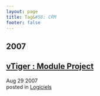 ```yaml
---
layout: page
title: Tag&#58; CRM
footer: false
---
```


<div id="blog-archives" class="category">
<h2>2007</h2>

<article>
<h1><a href="/2007/08/29/vtiger-module-project/index.html">vTiger : Module Project</a></h1>
<time datetime="2007-08-29T00:00:00-06:00" pubdate><span class='month'>Aug</span> <span class='day'>29</span> <span class='year'>2007</span></time>
<footer>
<span class="categories">posted in 
<a href='/categories/logiciels/'>Logiciels</a></span>
</footer>
</article>
</div>
